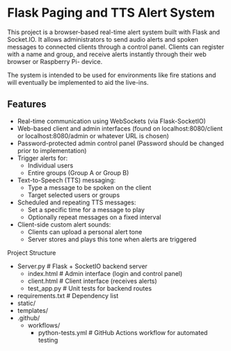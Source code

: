 # Flask Paging and TTS Alert System

This project is a browser-based real-time alert system built with Flask and Socket.IO. It allows administrators to send audio alerts and spoken messages to connected clients through a control panel. Clients can register with a name and group, and receive alerts instantly through their web browser or Raspberry Pi- device.

The system is intended to be used for environments like fire stations and will eventually be implemented to aid the live-ins.

## Features

- Real-time communication using WebSockets (via Flask-SocketIO)
- Web-based client and admin interfaces (found on localhost:8080/client or localhost:8080/admin or whatever URL is chosen)
- Password-protected admin control panel (Password should be changed prior to implementation)
- Trigger alerts for:
  - Individual users
  - Entire groups (Group A or Group B)
- Text-to-Speech (TTS) messaging:
  - Type a message to be spoken on the client
  - Target selected users or groups
- Scheduled and repeating TTS messages:
  - Set a specific time for a message to play
  - Optionally repeat messages on a fixed interval
- Client-side custom alert sounds:
  - Clients can upload a personal alert tone
  - Server stores and plays this tone when alerts are triggered

Project Structure

- Server.py                  #   Flask + SocketIO backend server
  - index.html                 #   Admin interface (login and control panel)
  - client.html                #   Client interface (receives alerts)
  - test_app.py                #   Unit tests for backend routes
- requirements.txt           #   Dependency list
- static/
- templates/                
- .github/
  - workflows/
    - python-tests.yml   #   GitHub Actions workflow for automated testing


